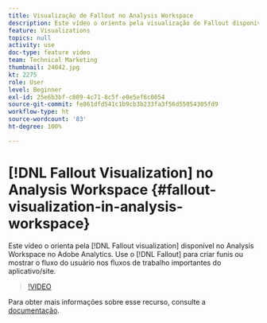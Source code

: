 ```yaml
---
title: Visualização de Fallout no Analysis Workspace
description: Este vídeo o orienta pela visualização de Fallout disponível no Analysis Workspace no Adobe Analytics. Use o Fallout para criar funis ou mostrar o fluxo do usuário em fluxos de trabalho importantes do aplicativo/site.
feature: Visualizations
topics: null
activity: use
doc-type: feature video
team: Technical Marketing
thumbnail: 24042.jpg
kt: 2275
role: User
level: Beginner
exl-id: 25e6b3bf-c809-4c71-8c5f-e0e5ef6c0054
source-git-commit: fe861dfd541c1b9cb3b233fa3f56d55054305fd9
workflow-type: ht
source-wordcount: '83'
ht-degree: 100%

---
```


# [!DNL Fallout Visualization] no Analysis Workspace {#fallout-visualization-in-analysis-workspace}

Este vídeo o orienta pela [!DNL Fallout visualization] disponível no Analysis Workspace no Adobe Analytics. Use o [!DNL Fallout] para criar funis ou mostrar o fluxo do usuário nos fluxos de trabalho importantes do aplicativo/site.

>[!VIDEO](https://video.tv.adobe.com/v/24042/?quality=12)

Para obter mais informações sobre esse recurso, consulte a [documentação](https://experienceleague.adobe.com/docs/analytics/analyze/analysis-workspace/visualizations/fallout/fallout-flow.html?lang=pt-BR).
